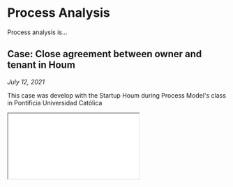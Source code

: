 # Process Analysis


Process analysis is...

## Case: Close agreement between owner and tenant in Houm
_July 12, 2021_

This case was develop with the Startup Houm during Process Model's class in Pontificia Universidad Católica

<iframe src="./assets/documents/HoumReport.pdf"></iframe>

